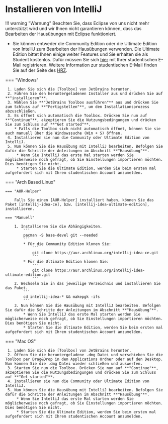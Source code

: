 # Installieren von IntelliJ

!!! warning "Warnung"
     Beachten Sie, dass Eclipse von uns nicht mehr unterstützt wird und wir Ihnen nicht garantieren können, dass das Bearbeiten der Hausübungen mit Eclipse funktioniert.
* Sie können entweder die Community Edition oder die Ultimate Edition von IntelliJ zum Bearbeiten der Hausübungen verwenden.
    Die Ultimate Edition bittet Ihnen einige weiter Features und Sie erhalten sie als Student kostenlos. Dafür müssen Sie sich [hier] mit Ihrer studentischen E-Mail registrieren.
    Weitere Information zur studentischen E-Mail finden Sie auf der Seite des [HRZ].

=== "Windows"

     1. Laden Sie sich die [Toolbox] von JetBrains herunter.
     2. Führen Sie den heruntergeladenen Installer aus und drücken Sie auf **"installieren"**.
     3. Wählen Sie **"JetBrains Toolbox ausführen"** aus und drücken Sie zum Schluss auf **"Fertigstellen"**, um den Installationsprozess abzuschließen.
     3. Es öffnet sich automatisch die Toolbox. Drücken Sie nun auf **"Continue"**, akzeptieren Sie die Nutzungsbedingungen und drücken Sie zum Schluss auf **"Get started"**.
        * Falls die Toolbox sich nicht automatisch öffnet, können Sie sie auch manuell über die Windowssuche (Win + S) öffnen.
     4. Installieren sie nun die Community oder Ultimate Edition von IntelliJ.
     5. Nun können Sie die Hausübung mit IntelliJ bearbeiten. Befolgen Sie dafür die Schritte der Anleitungen im Abschnitt **"Hausübung"**.
         * Wenn Sie IntelliJ das erste Mal starten werden Sie möglicherweise noch gefragt, ob Sie Einstellungen importieren möchten. Dies benötigen Sie nicht.
         * Starten Sie die Ultimate Edition, werden Sie beim ersten mal aufgefordert sich mit Ihrem studentischen Account anzumelden.

=== "Arch Based Linux"

    === "AUR-Helper"

        Falls Sie einen [AUR-Helper] installiert haben, können Sie das Paket [intellij-idea-ce], bzw. [intellij-idea-ultimate-edition], installieren.

    === "Manuell"

        1. Installieren Sie die Abhängigkeiten.
            ```
            pacman -S base-devel git --needed
            ```
            * Für die Community Edition klonen Sie:
                ```
                git clone https://aur.archlinux.org/intellij-idea-ce.git
                ```
            * Für die Ultimate Edition klonen Sie:
                ```
                git clone https://aur.archlinux.org/intellij-idea-ultimate-edition.git
                ```
        2. Wechseln Sie in das jeweilige Verzeichnis und installieren Sie das Paket.
            ```
            cd intellij-idea-* && makepgk -ifs
            ```
        3. Nun können Sie die Hausübung mit IntelliJ bearbeiten. Befolgen Sie dafür die Schritte der Anleitungen im Abschnitt **"Hausübung"**.
            * Wenn Sie IntelliJ das erste Mal starten werden Sie möglicherweise noch gefragt, ob Sie Einstellungen importieren möchten. Dies benötigen Sie nicht.
            * Starten Sie die Ultimate Edition, werden Sie beim ersten mal aufgefordert sich mit Ihrem studentischen Account anzumelden.

=== "Mac OS"

     1. Laden Sie sich die [Toolbox] von JetBrains herunter.
     2. Öffnen Sie die heruntergeladene .dmg Datei und verschieben Sie die Toolbox per Drag&Drop in den Applications Ordner oder auf den Desktop. Nun können Sie die .dmg Datei wieder schließen und auswerfen.
     3. Starten Sie nun die Toolbox. Drücken Sie nun auf **"Continue"**, akzeptieren Sie die Nutzungsbedingungen und drücken Sie zum Schluss auf **"Get started"**.
     4. Installieren sie nun die Community oder Ultimate Edition von IntelliJ.
     5. Nun können Sie die Hausübung mit IntelliJ bearbeiten. Befolgen Sie dafür die Schritte der Anleitungen im Abschnitt **"Hausübung"**.
         * Wenn Sie IntelliJ das erste Mal starten werden Sie möglicherweise noch gefragt, ob Sie Einstellungen importieren möchten. Dies benötigen Sie nicht.
         * Starten Sie die Ultimate Edition, werden Sie beim ersten mal aufgefordert sich mit Ihrem studentischen Account anzumelden.

[hier]: https://www.jetbrains.com/de-de/community/education/#students
[HRZ]: https://www.hrz.tu-darmstadt.de/services/it_services/linux_mail/index.de.jsp
[Toolbox]: https://www.jetbrains.com/de-de/toolbox-app/
[AUR-Helper]: https://wiki.archlinux.org/title/AUR_helper
[intellij-idea-ce]: https://aur.archlinux.org/packages/intellij-idea-ce
[intellij-idea-ultimate-edition]: "https://aur.archlinux.org/packages/intellij-idea-ultimate-edition
